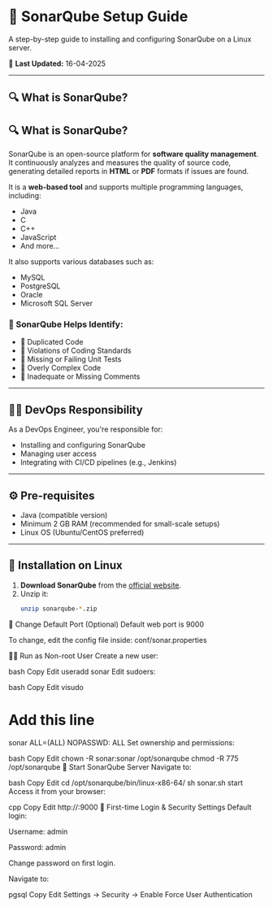 # 🚀 SonarQube Setup Guide

A step-by-step guide to installing and configuring SonarQube on a Linux server.

📅 **Last Updated:** 16-04-2025

---

## 🔍 What is SonarQube?

## 🔍 What is SonarQube?

SonarQube is an open-source platform for **software quality management**. It continuously analyzes and measures the quality of source code, generating detailed reports in **HTML** or **PDF** formats if issues are found.

It is a **web-based tool** and supports multiple programming languages, including:

- Java  
- C  
- C++  
- JavaScript  
- And more...

It also supports various databases such as:

- MySQL  
- PostgreSQL  
- Oracle  
- Microsoft SQL Server

### 🚨 SonarQube Helps Identify:

- 🔁 Duplicated Code  
- 📏 Violations of Coding Standards  
- 🧪 Missing or Failing Unit Tests  
- 🔀 Overly Complex Code  
- 💬 Inadequate or Missing Comments

---

## 👷‍♂️ DevOps Responsibility

As a DevOps Engineer, you're responsible for:
- Installing and configuring SonarQube
- Managing user access
- Integrating with CI/CD pipelines (e.g., Jenkins)

---

## ⚙️ Pre-requisites

- Java (compatible version)
- Minimum 2 GB RAM (recommended for small-scale setups)
- Linux OS (Ubuntu/CentOS preferred)

---

## 🐧 Installation on Linux

1. **Download SonarQube** from the [official website](https://www.sonarsource.com/products/sonarqube/downloads/).
2. Unzip it:
   ```bash
   unzip sonarqube-*.zip
🔄 Change Default Port (Optional)
Default web port is 9000

To change, edit the config file inside:
conf/sonar.properties

🧑‍💻 Run as Non-root User
Create a new user:

bash
Copy
Edit
useradd sonar
Edit sudoers:

bash
Copy
Edit
visudo
# Add this line
sonar  ALL=(ALL)  NOPASSWD: ALL
Set ownership and permissions:

bash
Copy
Edit
chown -R sonar:sonar /opt/sonarqube
chmod -R 775 /opt/sonarqube
🚀 Start SonarQube Server
Navigate to:

bash
Copy
Edit
cd /opt/sonarqube/bin/linux-x86-64/
sh sonar.sh start
Access it from your browser:

cpp
Copy
Edit
http://<your-server-ip>:9000
🔐 First-time Login & Security Settings
Default login:

Username: admin

Password: admin

Change password on first login.

Navigate to:

pgsql
Copy
Edit
Settings → Security → Enable Force User Authentication
